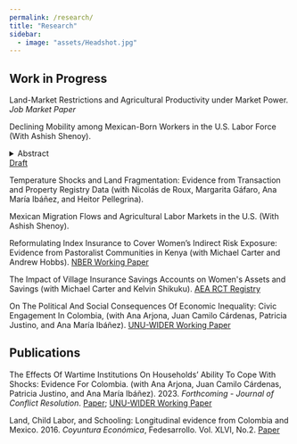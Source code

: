 ```yaml
---
permalink: /research/
title: "Research"
sidebar:
  - image: "assets/Headshot.jpg"
---
```


## Work in Progress

Land-Market Restrictions and Agricultural Productivity under Market Power. *Job Market Paper* 

Declining Mobility among Mexican-Born Workers in the U.S. Labor Force (With Ashish Shenoy).<details> <summary>Abstract</summary> Geographic mobility is a key component of labor supply elasticity. We document a reversal in the relative migration elasticity of Mexican immigrants in the U.S. relative to native-born workers. In 2000–2012, Mexican immigrants’ location choice was more responsive to local economic conditions, with the gap expanding over the period. This pattern subsequently reversed, and by 2020 native-born workers had a greater migration elasticity than their Mexican-born counterparts. This reversal is unique to immigrants of Mexican origin, does not correspond to geographic differences in immigration policy, and is not explained by the occupational or demographic composition of the Mexican-born labor force. </details>[Draft](../assets/Paper_Mexican_Mobility.pdf)

Temperature Shocks and Land Fragmentation: Evidence from Transaction and Property Registry Data (with Nicolás de Roux, Margarita Gáfaro, Ana María Ibáñez, and Heitor Pellegrina).

Mexican Migration Flows and Agricultural Labor Markets in the U.S. (With Ashish Shenoy).

Reformulating Index Insurance to Cover Women’s Indirect Risk Exposure:
Evidence from Pastoralist Communities in Kenya (with Michael Carter and Andrew Hobbs). [NBER Working Paper](https://www.nber.org/papers/w31639)

The Impact of Village Insurance Savings Accounts on Women's Assets and Savings (with Michael Carter and Kelvin Shikuku). [AEA RCT Registry](https://doi.org/10.1257/rct.11253-1.1)

On The Political And Social Consequences Of Economic Inequality: Civic Engagement In Colombia, (with Ana Arjona, Juan Camilo Cárdenas, Patricia Justino, and Ana María Ibáñez). [UNU-WIDER Working Paper](https://www.wider.unu.edu/publication/political-and-social-consequences-economic-inequality)
 
## Publications

The Effects Of Wartime Institutions On Households’ Ability To Cope With Shocks: Evidence For Colombia. (with Ana Arjona, Juan Camilo Cárdenas, Patricia Justino, and Ana María Ibáñez). 2023. *Forthcoming - Journal of Conflict Resolution*. [Paper](https://doi.org/10.1177/00220027231170569); [UNU-WIDER Working Paper](https://www.wider.unu.edu/publication/effects-wartime-institutions-households’-ability-cope-shocks)

Land, Child Labor, and Schooling: Longitudinal evidence from Colombia and Mexico. 2016. *Coyuntura Económica*, Fedesarrollo. Vol. XLVI, No.2. [Paper](https://www.repository.fedesarrollo.org.co/bitstream/handle/11445/3461/Co_Eco_Diciembre_2016_Arteaga.pdf?sequence=1&isAllowed=y)


